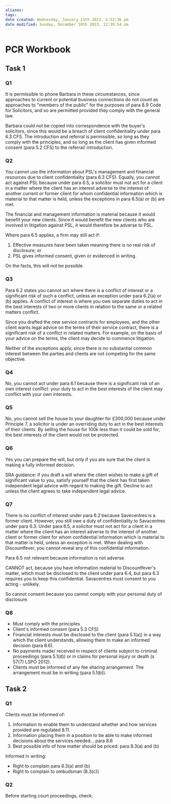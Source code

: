 ```yaml
---
aliases: 
tags: 
date created: Wednesday, January 11th 2023, 4:53:36 pm
date modified: Sunday, December 10th 2023, 12:39:54 am
---
```


# PCR Workbook

## Task 1

### Q1

It is permissible to phone Barbara in these circumstances, since approaches to current or potential business connections do not count as approaches to "members of the public" for the purposes of para 8.9 Code for Solicitors, and so are permitted provided they comply with the general law.

Barbara could not be copied into correspondence with the buyer's solicitors, since this would be a breach of client confidentiality under para 6.3 CFS. The introduction and referral is permissible, so long as they comply with the principles, and so long as the client has given informed consent (para 5.2 CFS) to the referral/ introduction.

### Q2

You cannot use the information about PSL's management and financial resources due to client confidentiality (para 6.3 CFS). Equally, you cannot act against PSL because under para 6.5, a solicitor must not act for a client in a matter where the client has an interest adverse to the interest of another current or former client for whom confidential information which is material to that matter is held, unless the exceptions in para 6.5(a) or (b) are met.

The financial and management information is material because it would benefit your new clients. Since it would benefit the new clients who are involved in litigation against PSL, it would therefore be adverse to PSL.

Where para 6.5 applies, a firm may still act if:

1. Effective measures have been taken meaning there is no real risk of disclosure, or
2. PSL gives informed consent, given or evidenced in writing.

On the facts, this will not be possible.

### Q3

Para 6.2 states you cannot act where there is a conflict of interest or a significant risk of such a conflict, unless an exception under para 6.2(a) or (b) applies. A conflict of interest is where you owe separate duties to act in the best interests of two or more clients in relation to the same or a related matters conflict.

Since you drafted the new service contracts for employees, and the other client wants legal advice on the terms of their service contract, there is a significant risk of a conflict in related matters. For example, on the basis of your advice on the terms, the client may decide to commence litigation.

Neither of the exceptions apply, since there is no substantial common interest between the parties and clients are not competing for the same objective.

### Q4

No, you cannot act under para 6.1 because there is a significant risk of an own interest conflict: your duty to act in the best interests of the client may conflict with your own interests.

### Q5

No, you cannot sell the house to your daughter for £300,000 because under Principle 7, a solicitor is under an overriding duty to act in the best interests of their clients. By selling the house for 100k less than it could be sold for, the best interests of the client would not be protected.

### Q6

Yes you can prepare the will, but only if you are sure that the client is making a fully informed decision.

SRA guidance: if you draft a will where the client wishes to make a gift of significant value to you, satisfy yourself that the client has first taken independent legal advice with regard to making the gift. Decline to act unless the client agrees to take independent legal advice.

### Q7

There is no conflict of interest under para 6.2 because Savecentres is a former client. However, you still owe a duty of confidentiality to Savacentres under para 6.3. Under para 6.5, a solicitor must not act for a client in a matter where the client has an interest adverse to the interest of another client or former client for whom confidential information which is material to that matter is held, unless an exception is met. When dealing with Discountfever, you cannot reveal any of this confidential information.

Para 6.5 not relevant because information is not adverse.

CANNOT act, because you have information material to Discountfever's matter, which must be disclosed to the client under para 6.4, but para 6.3 requires you to keep this confidential. Savacentres must consent to you acting - unlikely.

So cannot consent because you cannot comply with your personal duty of disclosure.

### Q8

- Must comply with the principles
- Client's informed consent (para 5.3 CFS)
- Financial interests must be disclosed to the client (para 5.1(a)) in a way which the client understands, allowing them to make an informed decision (para 8.6).
- No payments made/ received in respect of clients subject to criminal proceedings (para 5.1(d)) or in claims for personal injury or death (s 57(7) LSPO 2012).
- Clients must be informed of any fee sharing arrangement. The arrangement must be in writing (para 5.1(b)).

## Task 2

### Q1

Clients must be informed of:

1. Information to enable them to understand whether and how services provided are regulated 8.11.
2. Information placing them in a position to be able to make informed decisions about the services needed… para 8.6
3. Best possible info of how matter should be priced: para 8.3(a) and (b)

Informed in writing:

- Right to complain para 8.3(a) and (b)
- Right to complain to ombudsman (8.3(c))

### Q2

Before starting court proceedings, check:

